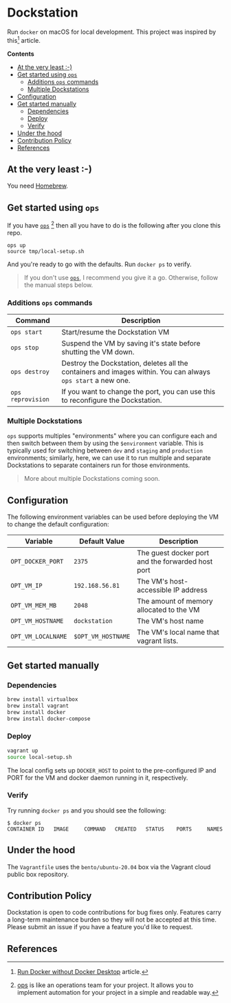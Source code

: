 # Dockstation

Run `docker` on macOS for local development. This project was inspired by this[^1] article.

**Contents**
- [At the very least :-)](#at-the-very-least--)
- [Get started using `ops`](#get-started-using-ops)
  - [Additions `ops` commands](#additions-ops-commands)
  - [Multiple Dockstations](#multiple-dockstations)
- [Configuration](#configuration)
- [Get started manually](#get-started-manually)
  - [Dependencies](#dependencies)
  - [Deploy](#deploy)
  - [Verify](#verify)
- [Under the hood](#under-the-hood)
- [Contribution Policy](#contribution-policy)
- [References](#references)

## At the very least :-)

You need [Homebrew](https://brew.sh).

## Get started using `ops`

If you have [`ops`](https://github.com/nickthecook/ops) [^2] then all you have to do is the following after you clone this repo.

```
ops up
source tmp/local-setup.sh
```

And you're ready to go with the defaults.  Run `docker ps` to verify.

> If you don't use [`ops`](https://github.com/nickthecook/ops), I recommend you give it a go. Otherwise, follow the manual steps below.

### Additions `ops` commands

| Command           | Description                                                                                                   |
| ----------------- | ------------------------------------------------------------------------------------------------------------- |
| `ops start`       | Start/resume the Dockstation VM                                                                               |
| `ops stop`        | Suspend the VM by saving it's state before shutting the VM down.                                              |
| `ops destroy`     | Destroy the Dockstation, deletes all the containers and images within. You can always `ops start`  a new one. |
| `ops reprovision` | If you want to change the port, you can use this to reconfigure the Dockstation.                              |

### Multiple Dockstations

`ops` supports multiples "environments" where you can configure each and then switch between them by using the `$environment` variable. This is typically used for switching between `dev` and `staging` and `production` environments; similarly, here, we can use it to run multiple and separate Dockstations to separate containers run for those environments.

> More about multiple Dockstations coming soon.

## Configuration

The following environment variables can be used before deploying the VM to change the default configuration:

| Variable           | Default Value      | Description                                       |
| ------------------ | ------------------ | ------------------------------------------------- |
| `OPT_DOCKER_PORT`  | `2375`             | The guest docker port and the forwarded host port |
| `OPT_VM_IP`        | `192.168.56.81`    | The VM's host-accessible IP address               |
| `OPT_VM_MEM_MB`    | `2048`             | The amount of memory allocated to the VM          |
| `OPT_VM_HOSTNAME`  | `dockstation`      | The VM's host name                                |
| `OPT_VM_LOCALNAME` | `$OPT_VM_HOSTNAME` | The VM's local name that vagrant lists.           |

## Get started manually

### Dependencies

```sh
brew install virtualbox
brew install vagrant
brew install docker
brew install docker-compose
```

### Deploy

```sh
vagrant up
source local-setup.sh
```

The local config sets up `DOCKER_HOST` to point to the pre-configured IP and PORT for the VM and docker daemon running in it, respectively.

### Verify

Try running `docker ps` and you should see the following:

```
$ docker ps
CONTAINER ID   IMAGE     COMMAND   CREATED   STATUS    PORTS     NAMES
```
## Under the hood

The `Vagrantfile` uses the `bento/ubuntu-20.04` box via the Vagrant cloud public box repository.

## Contribution Policy

Dockstation is open to code contributions for bug fixes only. Features carry a long-term maintenance burden so they will not be accepted at this time. Please submit an issue if you have a feature you'd like to request.

## References

[^1]: [Run Docker without Docker Desktop](https://dhwaneetbhatt.com/blog/run-docker-without-docker-desktop-on-macos) article.

[^2]: [ops](https://github.com/nickthecook/ops) is like an operations team for your project. It allows you to implement automation for your project in a simple and readable way.

